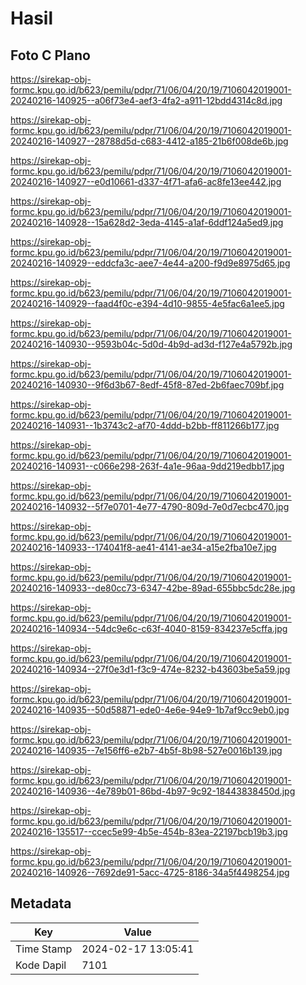 # Hasil

## Foto C Plano

https://sirekap-obj-formc.kpu.go.id/b623/pemilu/pdpr/71/06/04/20/19/7106042019001-20240216-140925--a06f73e4-aef3-4fa2-a911-12bdd4314c8d.jpg

https://sirekap-obj-formc.kpu.go.id/b623/pemilu/pdpr/71/06/04/20/19/7106042019001-20240216-140927--28788d5d-c683-4412-a185-21b6f008de6b.jpg

https://sirekap-obj-formc.kpu.go.id/b623/pemilu/pdpr/71/06/04/20/19/7106042019001-20240216-140927--e0d10661-d337-4f71-afa6-ac8fe13ee442.jpg

https://sirekap-obj-formc.kpu.go.id/b623/pemilu/pdpr/71/06/04/20/19/7106042019001-20240216-140928--15a628d2-3eda-4145-a1af-6ddf124a5ed9.jpg

https://sirekap-obj-formc.kpu.go.id/b623/pemilu/pdpr/71/06/04/20/19/7106042019001-20240216-140929--eddcfa3c-aee7-4e44-a200-f9d9e8975d65.jpg

https://sirekap-obj-formc.kpu.go.id/b623/pemilu/pdpr/71/06/04/20/19/7106042019001-20240216-140929--faad4f0c-e394-4d10-9855-4e5fac6a1ee5.jpg

https://sirekap-obj-formc.kpu.go.id/b623/pemilu/pdpr/71/06/04/20/19/7106042019001-20240216-140930--9593b04c-5d0d-4b9d-ad3d-f127e4a5792b.jpg

https://sirekap-obj-formc.kpu.go.id/b623/pemilu/pdpr/71/06/04/20/19/7106042019001-20240216-140930--9f6d3b67-8edf-45f8-87ed-2b6faec709bf.jpg

https://sirekap-obj-formc.kpu.go.id/b623/pemilu/pdpr/71/06/04/20/19/7106042019001-20240216-140931--1b3743c2-af70-4ddd-b2bb-ff811266b177.jpg

https://sirekap-obj-formc.kpu.go.id/b623/pemilu/pdpr/71/06/04/20/19/7106042019001-20240216-140931--c066e298-263f-4a1e-96aa-9dd219edbb17.jpg

https://sirekap-obj-formc.kpu.go.id/b623/pemilu/pdpr/71/06/04/20/19/7106042019001-20240216-140932--5f7e0701-4e77-4790-809d-7e0d7ecbc470.jpg

https://sirekap-obj-formc.kpu.go.id/b623/pemilu/pdpr/71/06/04/20/19/7106042019001-20240216-140933--174041f8-ae41-4141-ae34-a15e2fba10e7.jpg

https://sirekap-obj-formc.kpu.go.id/b623/pemilu/pdpr/71/06/04/20/19/7106042019001-20240216-140933--de80cc73-6347-42be-89ad-655bbc5dc28e.jpg

https://sirekap-obj-formc.kpu.go.id/b623/pemilu/pdpr/71/06/04/20/19/7106042019001-20240216-140934--54dc9e6c-c63f-4040-8159-834237e5cffa.jpg

https://sirekap-obj-formc.kpu.go.id/b623/pemilu/pdpr/71/06/04/20/19/7106042019001-20240216-140934--27f0e3d1-f3c9-474e-8232-b43603be5a59.jpg

https://sirekap-obj-formc.kpu.go.id/b623/pemilu/pdpr/71/06/04/20/19/7106042019001-20240216-140935--50d58871-ede0-4e6e-94e9-1b7af9cc9eb0.jpg

https://sirekap-obj-formc.kpu.go.id/b623/pemilu/pdpr/71/06/04/20/19/7106042019001-20240216-140935--7e156ff6-e2b7-4b5f-8b98-527e0016b139.jpg

https://sirekap-obj-formc.kpu.go.id/b623/pemilu/pdpr/71/06/04/20/19/7106042019001-20240216-140936--4e789b01-86bd-4b97-9c92-18443838450d.jpg

https://sirekap-obj-formc.kpu.go.id/b623/pemilu/pdpr/71/06/04/20/19/7106042019001-20240216-135517--ccec5e99-4b5e-454b-83ea-22197bcb19b3.jpg

https://sirekap-obj-formc.kpu.go.id/b623/pemilu/pdpr/71/06/04/20/19/7106042019001-20240216-140926--7692de91-5acc-4725-8186-34a5f4498254.jpg


## Metadata

| Key        | Value               |
| ---------- | ------------------- |
| Time Stamp | 2024-02-17 13:05:41 |
| Kode Dapil | 7101                |



